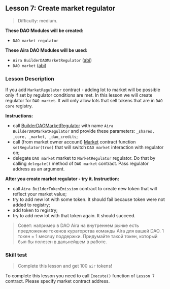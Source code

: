 ## Lesson 7: Create market regulator 

> Difficulty: medium.

**These DAO Modules will be created:**

- `DAO market regulator`

**These Aira DAO Modules will be used:**

- `Aira BuilderDAOMarketRegulator` ([abi](https://raw.githubusercontent.com/airalab/core/master/abi/builder/BuilderDAOMarketRegulator.json))
- `DAO market` ([abi](https://raw.githubusercontent.com/airalab/core/master/abi/modules/Market.json))

### Lesson Description 

If you add `MarketRegulator` contract - adding lot to market will be possible only if set by regulator conditions are met. In this lesson we will create regulator for `DAO market`. It will only allow lots that sell tokens that are in `DAO core` registry. 

**Instructions:**

- call [BuilderDAOMarketRegulator](https://github.com/airalab/core/wiki/API-Reference#builderdaomarketregulator) with name `Aira BuilderDAOMarketRegulator` and provide these parameters: `_shares, _core, _market, _dao_credits`;
- call (from market owner account) [Market](https://github.com/airalab/core/wiki/API-Reference#market) contract function `setRegulator(true)` that will switch `DAO market` interaction with regulator on;
- delegate `DAO market` market to `MarketRegulator` regulator. Do that by calling `delegate()` method of `DAO market` contract. Pass regulator address as an argument.

**After you create market regulator - try it. Instruction:**

- call `Aira BuilderTokenEmission` contract to create new token that will reflect your market value;
- try to add new lot with some token. It should fail because token were not added to registry;
- add token to registry;
- try to add new lot with that token again. It should succeed.

> Совет: например в DAO Aira на внутреннем рынке есть предложение токенов кураторства команды Aira для вашей DAO. 1 токен = 1 месяцу поддержки. Придумайте такой токен, который был бы полезен в дальнейшем в работе.

### Skill test 

> Complete this lesson and get 100 `air` tokens! 

To complete this lesson you need to call `Execute()` function of `Lesson 7` contract. Please specify market contract address.

